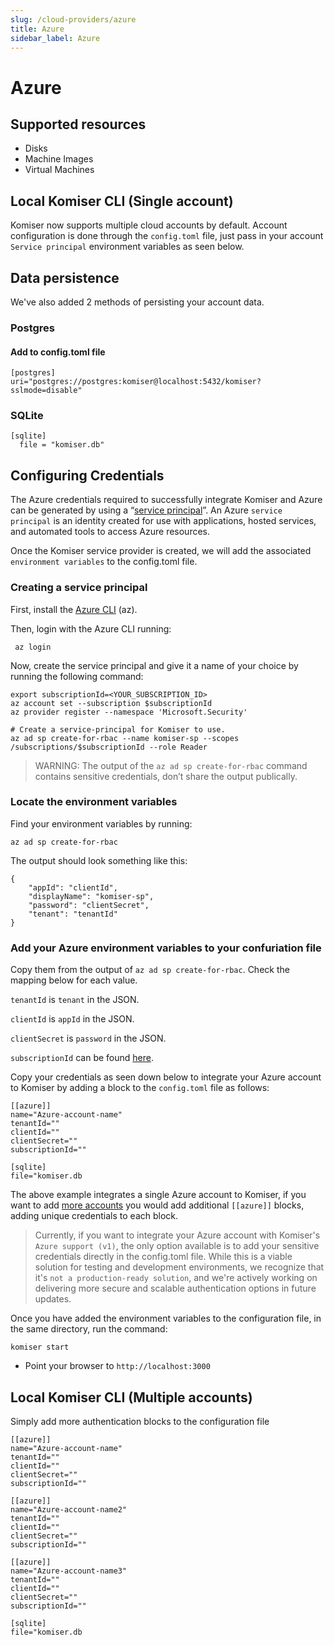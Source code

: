 ```yaml
---
slug: /cloud-providers/azure
title: Azure
sidebar_label: Azure
---
```


# Azure

## Supported resources
- Disks
- Machine Images
- Virtual Machines

## Local Komiser CLI (Single account)

Komiser now supports multiple cloud accounts by default. Account configuration is done through the `config.toml` file, just pass in your account `Service principal` environment variables as seen below.

## Data persistence 
We've also added 2 methods of persisting your account data.
### Postgres
#### Add to config.toml file
```
[postgres]
uri="postgres://postgres:komiser@localhost:5432/komiser?sslmode=disable"
```
### SQLite

```
[sqlite]
  file = "komiser.db"
```

## Configuring Credentials

The Azure credentials required to successfully integrate Komiser and Azure can be generated by using a “[service principal](https://learn.microsoft.com/en-us/cli/azure/create-an-azure-service-principal-azure-cli)”. An Azure `service principal` is an identity created for use with applications, hosted services, and automated tools to access Azure resources.

Once the Komiser service provider is created, we will add the associated `environment variables` to the config.toml file.

### Creating a service principal
First, install the [Azure CLI](https://learn.microsoft.com/en-us/cli/azure/install-azure-cli) (az).

Then, login with the Azure CLI running:
```
 az login
```

Now, create the service principal and give it a name of your choice by running the following command:
```
export subscriptionId=<YOUR_SUBSCRIPTION_ID>
az account set --subscription $subscriptionId
az provider register --namespace 'Microsoft.Security'

# Create a service-principal for Komiser to use. 
az ad sp create-for-rbac --name komiser-sp --scopes /subscriptions/$subscriptionId --role Reader
```
> WARNING: The output of the `az ad sp create-for-rbac` command contains sensitive credentials, don’t share the output publically.

### Locate the environment variables
Find your environment variables by running:
```
az ad sp create-for-rbac
```
The output should look something like this:
```
{ 
    "appId": "clientId",
    "displayName": "komiser-sp",
    "password": "clientSecret",
    "tenant": "tenantId"
}
```

### Add your Azure environment variables to your confuriation file

Copy them from the output of `az ad sp create-for-rbac`. Check the mapping below for each value.

`tenantId` is `tenant` in the JSON.

`clientId` is `appId` in the JSON.

`clientSecret` is `password` in the JSON.

`subscriptionId` can be found [here](https://learn.microsoft.com/en-us/azure/azure-portal/get-subscription-tenant-id).

Copy your credentials as seen down below to integrate your Azure account to Komiser by adding a block to the `config.toml` file as follows:

```
[[azure]]
name="Azure-account-name"
tenantId=""
clientId=""
clientSecret=""
subscriptionId=""

[sqlite]
file="komiser.db
```
                                        

The above example integrates a single Azure account to Komiser, if you want to add [more accounts](./azure.md#local-komiser-cli-multiple-accounts) you would add additional `[[azure]]` blocks, adding unique credentials to each block.

>Currently, if you want to integrate your Azure account with Komiser's `Azure support (v1)`, the only option available is to add your sensitive credentials directly in the config.toml file. While this is a viable solution for testing and development environments, we recognize that it's `not a production-ready solution`, and we're actively working on delivering more secure and scalable authentication options in future updates.

Once you have added the environment variables to the configuration file, in the same directory, run the command:

```
komiser start 
```

* Point your browser to `http://localhost:3000`

## Local Komiser CLI (Multiple accounts)
Simply add more authentication blocks to the configuration file

```
[[azure]]
name="Azure-account-name"
tenantId=""
clientId=""
clientSecret=""
subscriptionId=""

[[azure]]
name="Azure-account-name2"
tenantId=""
clientId=""
clientSecret=""
subscriptionId=""

[[azure]]
name="Azure-account-name3"
tenantId=""
clientId=""
clientSecret=""
subscriptionId=""

[sqlite]
file="komiser.db
```